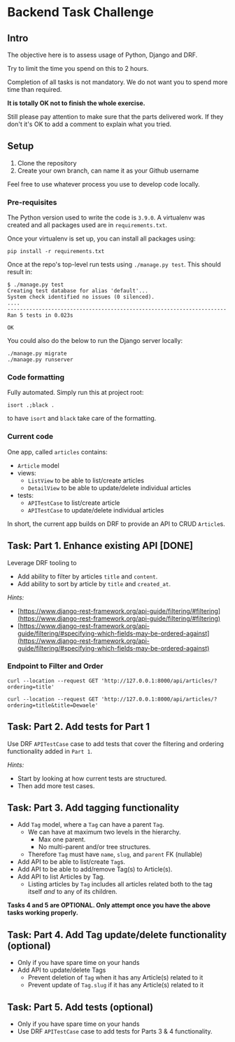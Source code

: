 # Backend Task Challenge

## Intro

The objective here is to assess usage of Python, Django and DRF.

Try to limit the time you spend on this to 2 hours.

Completion of all tasks is not mandatory. We do not want you to spend more time than required.

**It is totally OK not to finish the whole exercise.**

Still please pay attention to make sure that the parts delivered work. If they don't it's OK to add a comment to explain what you tried.

## Setup

1. Clone the repository
2. Create your own branch, can name it as your Github username

Feel free to use whatever process you use to develop code locally.

### Pre-requisites

The Python version used to write the code is `3.9.0`. A virtualenv was created and all packages used are in `requirements.txt`.

Once your virtualenv is set up, you can install all packages using:

```
pip install -r requirements.txt
```

Once at the repo's top-level run tests using `./manage.py test`. This should result in:

```
$ ./manage.py test                      
Creating test database for alias 'default'...
System check identified no issues (0 silenced).
....
----------------------------------------------------------------------
Ran 5 tests in 0.023s

OK
```

You could also do the below to run the Django server locally:

```
./manage.py migrate
./manage.py runserver
```

### Code formatting

Fully automated. Simply run this at project root:

```
isort .;black .
```

to have `isort` and `black` take care of the formatting.

### Current code

One app, called `articles` contains:

* `Article` model
* views:
  * `ListView` to be able to list/create articles
  * `DetailView` to be able to update/delete individual articles
* tests:
  * `APITestCase` to list/create article
  * `APITestCase` to update/delete individual articles

In short, the current app builds on DRF to provide an API to CRUD `Article`s.

## Task: Part 1. Enhance existing API [DONE]

Leverage DRF tooling to

* Add ability to filter by articles `title` and `content`.
* Add ability to sort by article by `title` and `created_at`.

*Hints:*

* [https://www.django-rest-framework.org/api-guide/filtering/#filtering](https://www.django-rest-framework.org/api-guide/filtering/#filtering)
* [https://www.django-rest-framework.org/api-guide/filtering/#specifying-which-fields-may-be-ordered-against](https://www.django-rest-framework.org/api-guide/filtering/#specifying-which-fields-may-be-ordered-against)

### Endpoint to Filter and Order

```
curl --location --request GET 'http://127.0.0.1:8000/api/articles/?ordering=title'

curl --location --request GET 'http://127.0.0.1:8000/api/articles/?ordering=title&title=Dewaele'
```

## Task: Part 2. Add tests for Part 1

Use DRF `APITestCase` case to add tests that cover the filtering and ordering functionality added in `Part 1`.

*Hints:*

* Start by looking at how current tests are structured.
* Then add more test cases.

## Task: Part 3. Add tagging functionality

* Add `Tag` model, where a `Tag` can have a parent `Tag`.
  * We can have at maximum two levels in the hierarchy. 
    * Max one parent.
    * No multi-parent and/or tree structures.
  * Therefore `Tag` must have `name`, `slug`, and `parent` FK (nullable)
* Add API to be able to list/create `Tag`s.
* Add API to be able to add/remove Tag(s) to Article(s).
* Add API to list Articles by Tag.
  * Listing articles by `Tag` includes all articles related both to the tag itself *and* to any of its children.

**Tasks 4 and 5 are OPTIONAL. Only attempt once you have the above tasks working properly.**

## Task: Part 4. Add Tag update/delete functionality (optional)

* Only if you have spare time on your hands
* Add API to update/delete Tags
  * Prevent deletion of `Tag` when it has any Article(s) related to it
  * Prevent update of `Tag.slug` if it has any Article(s) related to it


## Task: Part 5. Add tests (optional)

* Only if you have spare time on your hands
* Use DRF `APITestCase` case to add tests for Parts 3 & 4 functionality.
